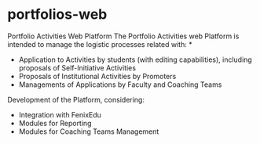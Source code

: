 # portfolios-web
Portfolio Activities Web Platform
The Portfolio Activities web Platform is intended to manage the logistic processes related with: *
- Application to Activities by students (with editing capabilities), including proposals of Self-Initiative Activities
- Proposals of Institutional Activities by Promoters
- Managements of Applications by Faculty and Coaching Teams

Development of the Platform, considering:
- Integration with FenixEdu
- Modules for Reporting
- Modules for Coaching Teams Management
